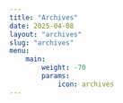```yaml
---
title: "Archives"
date: 2025-04-08
layout: "archives"
slug: "archives"
menu:
    main:
        weight: -70
        params: 
            icon: archives
---
```

